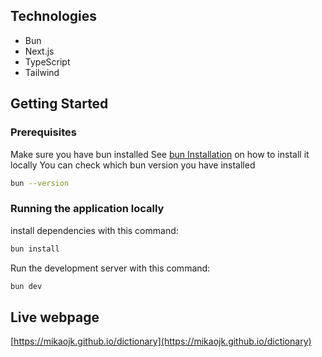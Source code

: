 ## Technologies
* Bun
* Next.js
* TypeScript
* Tailwind

## Getting Started
### Prerequisites
Make sure you have bun installed
See [bun Installation](https://bun.sh/docs/installation) on how to install it locally
You can check which bun version you have installed
```bash
bun --version
```

### Running the application locally
install dependencies with this command:
```bash
bun install
```

Run the development server with this command:
```bash
bun dev
```

## Live webpage
[https://mikaojk.github.io/dictionary](https://mikaojk.github.io/dictionary)
